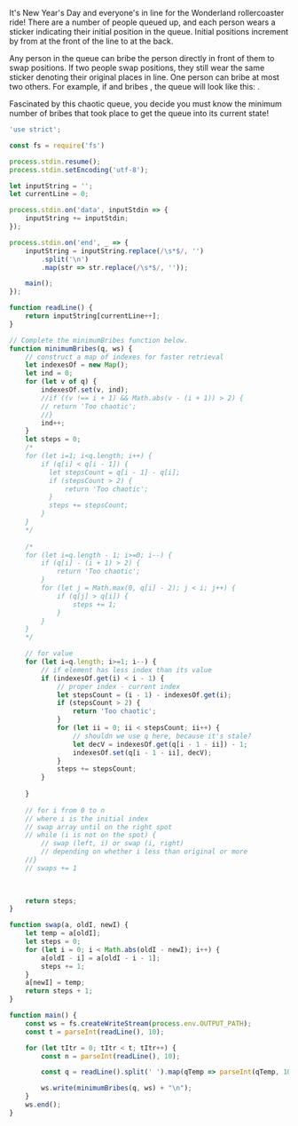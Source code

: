 It's New Year's Day and everyone's in line for the Wonderland rollercoaster
ride! There are a number of people queued up, and each person wears a sticker
indicating their initial position in the queue. Initial positions increment by
from  at the front of the line to  at the back.

Any person in the queue can bribe the person directly in front of them to swap
positions. If two people swap positions, they still wear the same sticker
denoting their original places in line. One person can bribe at most two
others. For example, if  and  bribes , the queue will look like this: .

Fascinated by this chaotic queue, you decide you must know the minimum number
of bribes that took place to get the queue into its current state!

```js
'use strict';

const fs = require('fs')

process.stdin.resume();
process.stdin.setEncoding('utf-8');

let inputString = '';
let currentLine = 0;

process.stdin.on('data', inputStdin => {
    inputString += inputStdin;
});

process.stdin.on('end', _ => {
    inputString = inputString.replace(/\s*$/, '')
        .split('\n')
        .map(str => str.replace(/\s*$/, ''));

    main();
});

function readLine() {
    return inputString[currentLine++];
}

// Complete the minimumBribes function below.
function minimumBribes(q, ws) {
    // construct a map of indexes for faster retrieval
    let indexesOf = new Map();
    let ind = 0;
    for (let v of q) {
        indexesOf.set(v, ind);
        //if ((v !== i + 1) && Math.abs(v - (i + 1)) > 2) {
        // return 'Too chaotic';
        //}
        ind++;
    }
    let steps = 0;
    /*
    for (let i=1; i<q.length; i++) {
        if (q[i] < q[i - 1]) {
          let stepsCount = q[i - 1] - q[i];  
          if (stepsCount > 2) {
              return 'Too chaotic';
          }
          steps += stepsCount;
        }
    }
    */
    
    /*
    for (let i=q.length - 1; i>=0; i--) {
        if (q[i] - (i + 1) > 2) {
            return 'Too chaotic';
        }
        for (let j = Math.max(0, q[i] - 2); j < i; j++) {
            if (q[j] > q[i]) {
                steps += 1;
            }
        }
    }
    */

    // for value
    for (let i=q.length; i>=1; i--) {
        // if element has less index than its value
        if (indexesOf.get(i) < i - 1) {
            // proper index - current index
            let stepsCount = (i - 1) - indexesOf.get(i); 
            if (stepsCount > 2) {
                return 'Too chaotic';
            }
            for (let ii = 0; ii < stepsCount; ii++) {
                // shouldn we use q here, because it's stale?
                let decV = indexesOf.get(q[i - 1 - ii]) - 1;
                indexesOf.set(q[i - 1 - ii], decV);
            }
            steps += stepsCount;
        }
        
    }
    
    // for i from 0 to n
    // where i is the initial index
    // swap array until on the right spot
    // while (i is not on the spot) {
        // swap (left, i) or swap (i, right)
        // depending on whether i less than original or more
    //}
    // swaps += 1
     
    

    return steps;
}

function swap(a, oldI, newI) {
    let temp = a[oldI];
    let steps = 0;
    for (let i = 0; i < Math.abs(oldI - newI); i++) {
        a[oldI - i] = a[oldI - i - 1];
        steps += 1;
    }
    a[newI] = temp;
    return steps + 1;
}

function main() {
    const ws = fs.createWriteStream(process.env.OUTPUT_PATH);
    const t = parseInt(readLine(), 10);

    for (let tItr = 0; tItr < t; tItr++) {
        const n = parseInt(readLine(), 10);

        const q = readLine().split(' ').map(qTemp => parseInt(qTemp, 10));

        ws.write(minimumBribes(q, ws) + "\n");
    }
    ws.end();
}

```
